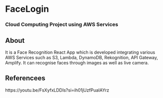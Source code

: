 <h1>FaceLogin</h1>
<h3>Cloud Computing Project using AWS Services</h3>

<h2>About</h2>
<p>It is a Face Recognition React App which is developed integrating various AWS Services such as S3, Lambda, DynamoDB, Rekognition, API Gateway, Amplify. It can recognise faces through images as well as live camera.</p>

<h2>Referencees</h2>
https://youtu.be/FsXyfxLDDIs?si=ih01jUzfPuaIAYrz
